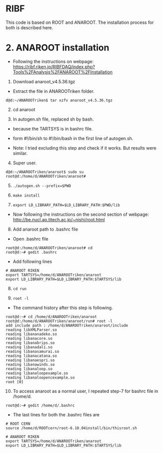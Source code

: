 # RIBF

This code is based on ROOT and ANAROOT. The installation process for both is described here.



# 2. ANAROOT installation

- Following the instructions on webpage: https://ribf.riken.jp/RIBFDAQ/index.php?Tools%2FAnalysis%2FANAROOT%2FInstallation

1. Download anaroot_v4.5.36.tgz
- Extract the file in ANAROOTriken folder.
```
d@d:~/ANAROOTriken$ tar xzfv anaroot_v4.5.36.tgz
```

2. cd anaroot

3. In autogen.sh file, replaced sh by bash.
- because the TARTSYS is in bashrc file.
- form #!/bin/sh to #!/bin/bash in the first line of autogen.sh.

- Note: I tried excluding this step and check if it works. But results were similar.

4. Super user.
```
d@d:~/ANAROOTriken/anaroot$ sudo su
root@d:/home/d/ANAROOTriken/anaroot# 
```

5. `./autogen.sh --prefix=$PWD`

6. `make install`

7. `export LD_LIBRARY_PATH=$LD_LIBRARY_PATH:$PWD/lib`


- Now following the instructions on the second section of webpage: http://be.nucl.ap.titech.ac.jp/~nishi/root.html

8. Add anaroot path to .bashrc file
- Open .bashrc file
```
root@d:/home/d/ANAROOTriken/anaroot# cd
root@d:~# gedit .bashrc 
```
- Add following lines
```
# ANAROOT RIKEN
export TARTSYS=/home/d/ANAROOTriken/anaroot
export LD_LIBRARY_PATH=$LD_LIBRARY_PATH:$TARTSYS/lib
```

8. `cd run`

9. `root -l`
- The command history after this step is following.
```
root@d:~# cd /home/d/ANAROOTriken/anaroot
root@d:/home/d/ANAROOTriken/anaroot/run# root -l
add include path : /home/d/ANAROOTriken/anaroot/include
reading libXMLParser.so
reading libananadeko.so
reading libanacore.so
reading libanabrips.so
reading libanadali.so
reading libanasamurai.so
reading libanacatana.so
reading libanaespri.so
reading libanawinds.so
reading libanaloop.so
reading libanaloopexample.so
reading libanaloopencexample.so
root [0] 
```

10. To access anaroot as a normal user, I repeated step-7 for bashrc file in /home/d.
```
root@d:~# gedit /home/d/.bashrc
```
- The last lines for both the .bashrc files are
```
# ROOT CERN
source /home/d/ROOTcern/root-6.10.04install/bin/thisroot.sh 

# ANAROOT RIKEN
export TARTSYS=/home/d/ANAROOTriken/anaroot
export LD_LIBRARY_PATH=$LD_LIBRARY_PATH:$TARTSYS/lib
```
